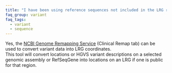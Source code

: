 ```yaml
---
title: "I have been using reference sequences not included in the LRG record. Is there a tool that can help map all my variants in LRG coordinates?"
faq_group: variant
faq_tags:
  - variant
  - sequence
---
```


Yes, the [NCBI Genome Remapping Service](http://www.ncbi.nlm.nih.gov/genome/tools/remap/) (Clinical Remap tab) can be used to convert variant data into LRG coordinates.  
This tool will convert locations or HGVS variant descriptions on a selected genomic assembly or RefSeqGene into locations on an LRG if one is public for that region.
